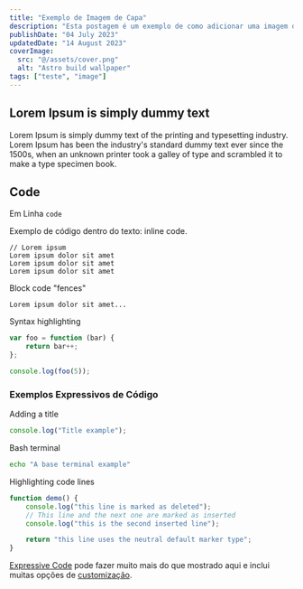 ```yaml
---
title: "Exemplo de Imagem de Capa"
description: "Esta postagem é um exemplo de como adicionar uma imagem de capa/destaque."
publishDate: "04 July 2023"
updatedDate: "14 August 2023"
coverImage:
  src: "@/assets/cover.png"
  alt: "Astro build wallpaper"
tags: ["teste", "image"]
---
```


## Lorem Ipsum is simply dummy text

Lorem Ipsum is simply dummy text of the printing and typesetting industry. Lorem Ipsum has been the industry's standard dummy text ever since the 1500s, when an unknown printer took a galley of type and scrambled it to make a type specimen book.

## Code

Em Linha `code`

Exemplo de código dentro do texto: inline code.

    // Lorem ipsum
    Lorem ipsum dolor sit amet
    Lorem ipsum dolor sit amet
    Lorem ipsum dolor sit amet

Block code "fences"

```
Lorem ipsum dolor sit amet...
```

Syntax highlighting

```js
var foo = function (bar) {
	return bar++;
};

console.log(foo(5));
```

### Exemplos Expressivos de Código

Adding a title

```js title="file.js"
console.log("Title example");
```

Bash terminal

```bash
echo "A base terminal example"
```

Highlighting code lines

```js title="line-markers.js" del={2} ins={3-4} {6}
function demo() {
	console.log("this line is marked as deleted");
	// This line and the next one are marked as inserted
	console.log("this is the second inserted line");

	return "this line uses the neutral default marker type";
}
```

[Expressive Code](https://expressive-code.com/) pode fazer muito mais do que mostrado aqui e inclui muitas opções de [customização](https://expressive-code.com/reference/configuration/).
